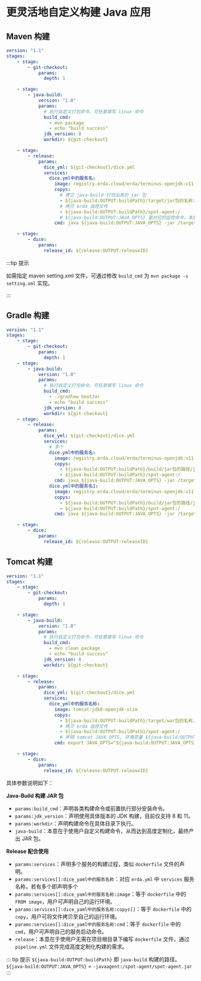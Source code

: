 # 更灵活地自定义构建 Java 应用

## Maven 构建

```yaml
version: "1.1"
stages:
    - stage:
        - git-checkout:
            params:
              depth: 1

    - stage:
        - java-build:
            version: "1.0"
            params:
              # 执行自定义打包命令，可任意填写 linux 命令
              build_cmd:
                - mvn package
                - echo "build success"
              jdk_version: 8
              workdir: ${git-checkout}

    - stage:
        - release:
            params:
              dice_yml: ${git-checkout}/dice.yml
              services:
                dice.yml中的服务名:
                  image: registry.erda.cloud/erda/terminus-openjdk:v11.0.6
                  copys:
                    # 拷贝 java-build 打包出来的 jar 包
                    - ${java-build:OUTPUT:buildPath}/target/jar包的名称:/target/jar包的名称
                    # 拷贝 erda 监控文件
                    - ${java-build:OUTPUT:buildPath}/spot-agent:/
                    # ${java-build:OUTPUT:JAVA_OPTS} 是对应的监控命令，本质就是 -javaagent:/xxx.jar 
                  cmd: java ${java-build:OUTPUT:JAVA_OPTS} -jar /target/jar包的名称

    - stage:
        - dice:
            params:
              release_id: ${release:OUTPUT:releaseID}
```

:::tip 提示

如需指定 maven setting.xml 文件，可通过修改 `build_cmd` 为 `mvn package -s setting.xml` 实现。

:::

## Gradle 构建
```yaml
version: "1.1"
stages:
    - stage:
        - git-checkout:
            params:
              depth: 1
    - stage:
        - java-build:
            version: "1.0"
            params:
              # 执行自定义打包命令，可任意填写 linux 命令
              build_cmd:
                - ./gradlew bootJar
                - echo "build success"
              jdk_version: 8
              workdir: ${git-checkout}
    - stage:
        - release:
            params:
              dice_yml: ${git-checkout}/dice.yml
              services:
                # 多个
                dice.yml中的服务名:
                  image: registry.erda.cloud/erda/terminus-openjdk:v11.0.6
                  copys:
                    - ${java-build:OUTPUT:buildPath}/build/jar包的路径/jar包的名称:/target/jar包的名称
                    - ${java-build:OUTPUT:buildPath}/spot-agent:/
                  cmd: java ${java-build:OUTPUT:JAVA_OPTS} -jar /target/jar包的名称
                dice.yml中的服务名1:
                  image: registry.erda.cloud/erda/terminus-openjdk:v11.0.6
                  copys:
                    - ${java-build:OUTPUT:buildPath}/build/jar包的路径/jar包的名称:/target/jar包的名称
                    - ${java-build:OUTPUT:buildPath}/spot-agent:/
                  cmd: java ${java-build:OUTPUT:JAVA_OPTS} -jar /target/jar包的名称

    - stage:
        - dice:
            params:
              release_id: ${release:OUTPUT:releaseID}
```

## Tomcat 构建
```yaml
version: "1.1"
stages:
    - stage:
        - git-checkout:
            params:
              depth: 1

    - stage:
        - java-build:
            version: "1.0"
            params:
              # 执行自定义打包命令，可任意填写 linux 命令
              build_cmd:
                - mvn clean package
                - echo "build success"
              jdk_version: 8
              workdir: ${git-checkout}

    - stage:
        - release:
            params:
              dice_yml: ${git-checkout}/dice.yml
              services:
                dice_yml中的服务名称:
                  image: tomcat:jdk8-openjdk-slim
                  copys:
                    - ${java-build:OUTPUT:buildPath}/target/war包的名称.war:/usr/local/tomcat/webapps
                    # 拷贝 erda 监控文件
                    - ${java-build:OUTPUT:buildPath}/spot-agent:/
                    # 声明 tomcat JAVA_OPTS, 环境变量 ${java-build:OUTPUT:JAVA_OPTS} 是对应的监控命令，值就是类似于 -javaagent:/xxx.jar 
                  cmd: export JAVA_OPTS="${java-build:OUTPUT:JAVA_OPTS}" && mv /usr/local/tomcat/webapps/war包的名称.war /usr/local/tomcat/webapps/ROOT.war && /usr/local/tomcat/bin/catalina.sh run

    - stage:
        - dice:
            params:
              release_id: ${release:OUTPUT:releaseID}
```

具体参数说明如下：

**Java-Build 构建 JAR 包**

* `params:build_cmd`：声明各类构建命令或前置执行部分安装命令。
* `params:jdk_version`：声明使用具体版本的 JDK 构建，目前仅支持 8 和 11。
* `params:workdir`：声明构建命令在具体目录下执行。
* `java-build`：本意在于使用户自定义构建命令，从而达到高度定制化，最终产出 JAR 包。  

**Release 配合使用**

* `params:services`：声明多个服务的构建过程，类似 `dockerfile` 文件的声明。
* `params:services[]:dice_yaml中的服务名称`：对应 `erda.yml` 中 `services` 服务名称，若有多个即声明多个
* `params:services[]:dice_yaml中的服务名称:image`：等于 `dockerfile` 中的 `FROM image`，用户可声明自己的运行环境。
* `params:services[]:dice_yaml中的服务名称:copys[]`：等于 `dockerfile` 中的 `copy`，用户可将文件拷贝至自己的运行环境。
* `params:services[]:dice_yaml中的服务名称:cmd`：等于 `dockerfile` 中的 `cmd`，用户可声明自己的服务启动命令。
* `release`：本意在于使用户无需在项目根目录下编写 `dockerfile` 文件，通过 `pipeline.yml` 文件完成高度定制化构建的需求。   

::: tip 提示
`${java-build:OUTPUT:buildPath}` 即 `java-build` 构建的路径。
`${java-build:OUTPUT:JAVA_OPTS}` = `-javaagent:/spot-agent/spot-agent.jar`
:::   



